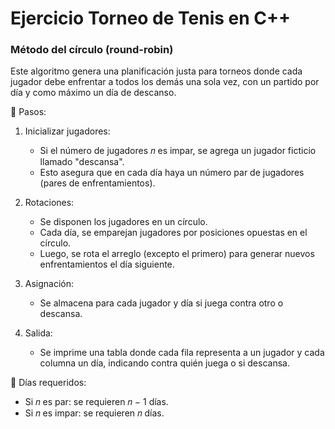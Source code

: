 # Ejercicio Torneo de Tenis en C++
### Método del círculo (round-robin)
Este algoritmo genera una planificación justa para torneos donde cada jugador debe enfrentar a todos los demás una sola vez, con un partido por día y como máximo un día de descanso.

🔹 Pasos:
1) Inicializar jugadores:
    * Si el número de jugadores 𝑛 es impar, se agrega un jugador ficticio llamado "descansa".
    * Esto asegura que en cada día haya un número par de jugadores (pares de enfrentamientos).

2) Rotaciones:

    * Se disponen los jugadores en un círculo.
    * Cada día, se emparejan jugadores por posiciones opuestas en el círculo.
    * Luego, se rota el arreglo (excepto el primero) para generar nuevos enfrentamientos el día siguiente.

3) Asignación:
    * Se almacena para cada jugador y día si juega contra otro o descansa.

4) Salida:
    * Se imprime una tabla donde cada fila representa a un jugador y cada columna un día, indicando contra quién juega o si descansa.

🧮 Días requeridos:
* Si 𝑛 es par: se requieren 𝑛 − 1 días.
* Si 𝑛 es impar: se requieren 𝑛 días.

